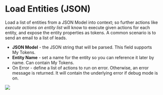 # Load Entities \(JSON\)

Load a list of entities from a JSON Model into context; so further actions like _execute actions on entity list_ will know to execute given actions for each entity, and expose the entity properties as tokens. A common scenario is to send an email to a list of leads.

* **JSON Model** - the JSON string that will be parsed. This field supports My Tokens.
* **Entity Name** - set a name for the entity so you can reference it later by name. Can contain My Tokens.
* On Error - define a list of actions to run on error. Otherwise, an error message is returned. It will contain the underlying error if debug mode is on.

![](//static.dnnsharp.com/documentation/load_entity_json.png)